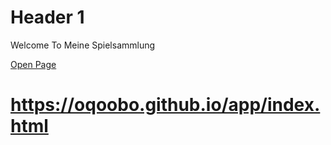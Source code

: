 
# Header 1
Welcome To Meine Spielsammlung



[Open Page](https://oqoobo.github.io/app/index.html)


# https://oqoobo.github.io/app/index.html